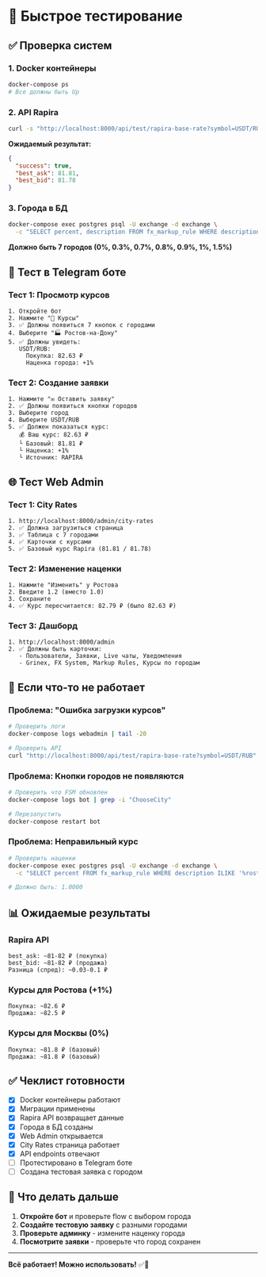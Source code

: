 # 🧪 Быстрое тестирование

## ✅ Проверка систем

### 1. Docker контейнеры
```bash
docker-compose ps
# Все должны быть Up
```

### 2. API Rapira
```bash
curl -s "http://localhost:8000/api/test/rapira-base-rate?symbol=USDT/RUB" | jq '.'
```
**Ожидаемый результат:**
```json
{
  "success": true,
  "best_ask": 81.81,
  "best_bid": 81.78
}
```

### 3. Города в БД
```bash
docker-compose exec postgres psql -U exchange -d exchange \
  -c "SELECT percent, description FROM fx_markup_rule WHERE description ILIKE '%город%' ORDER BY percent;"
```
**Должно быть 7 городов (0%, 0.3%, 0.7%, 0.8%, 0.9%, 1%, 1.5%)**

## 🤖 Тест в Telegram боте

### Тест 1: Просмотр курсов
```
1. Откройте бот
2. Нажмите "💱 Курсы"
3. ✅ Должны появиться 7 кнопок с городами
4. Выберите "🏭 Ростов-на-Дону"
5. ✅ Должны увидеть:
   USDT/RUB:
     Покупка: 82.63 ₽
     Наценка города: +1%
```

### Тест 2: Создание заявки
```
1. Нажмите "✉️ Оставить заявку"
2. ✅ Должны появиться кнопки городов
3. Выберите город
4. Выберите USDT/RUB
5. ✅ Должен показаться курс:
   💰 Ваш курс: 82.63 ₽
   └ Базовый: 81.81 ₽
   └ Наценка: +1%
   └ Источник: RAPIRA
```

## 🌐 Тест Web Admin

### Тест 1: City Rates
```
1. http://localhost:8000/admin/city-rates
2. ✅ Должна загрузиться страница
3. ✅ Таблица с 7 городами
4. ✅ Карточки с курсами
5. ✅ Базовый курс Rapira (81.81 / 81.78)
```

### Тест 2: Изменение наценки
```
1. Нажмите "Изменить" у Ростова
2. Введите 1.2 (вместо 1.0)
3. Сохраните
4. ✅ Курс пересчитается: 82.79 ₽ (было 82.63 ₽)
```

### Тест 3: Дашборд
```
1. http://localhost:8000/admin
2. ✅ Должны быть карточки:
   - Пользователи, Заявки, Live чаты, Уведомления
   - Grinex, FX System, Markup Rules, Курсы по городам
```

## 🐛 Если что-то не работает

### Проблема: "Ошибка загрузки курсов"
```bash
# Проверить логи
docker-compose logs webadmin | tail -20

# Проверить API
curl "http://localhost:8000/api/test/rapira-base-rate?symbol=USDT/RUB"
```

### Проблема: Кнопки городов не появляются
```bash
# Проверить что FSM обновлен
docker-compose logs bot | grep -i "ChooseCity"

# Перезапустить
docker-compose restart bot
```

### Проблема: Неправильный курс
```bash
# Проверить наценки
docker-compose exec postgres psql -U exchange -d exchange \
  -c "SELECT percent FROM fx_markup_rule WHERE description ILIKE '%rostov%';"

# Должно быть: 1.0000
```

## 📊 Ожидаемые результаты

### Rapira API
```
best_ask: ~81-82 ₽ (покупка)
best_bid: ~81-82 ₽ (продажа)
Разница (спред): ~0.03-0.1 ₽
```

### Курсы для Ростова (+1%)
```
Покупка: ~82.6 ₽
Продажа: ~82.5 ₽
```

### Курсы для Москвы (0%)
```
Покупка: ~81.8 ₽ (базовый)
Продажа: ~81.8 ₽ (базовый)
```

## ✅ Чеклист готовности

- [x] Docker контейнеры работают
- [x] Миграции применены
- [x] Rapira API возвращает данные
- [x] Города в БД созданы
- [x] Web Admin открывается
- [x] City Rates страница работает
- [x] API endpoints отвечают
- [ ] Протестировано в Telegram боте
- [ ] Создана тестовая заявка с городом

## 🎯 Что делать дальше

1. **Откройте бот** и проверьте flow с выбором города
2. **Создайте тестовую заявку** с разными городами
3. **Проверьте админку** - измените наценку города
4. **Посмотрите заявки** - проверьте что город сохранен

---

**Всё работает! Можно использовать!** ✅🚀

